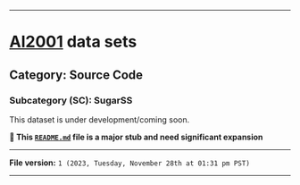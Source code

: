 
***

# [AI2001](https://github.com/seanpm2001/AI2001/) data sets

## Category: Source Code

### Subcategory (SC): SugarSS

This dataset is under development/coming soon.

**🌱️ This [`README.md`](/README.md) file is a major stub and need significant expansion**

***

**File version:** `1 (2023, Tuesday, November 28th at 01:31 pm PST)`

***
